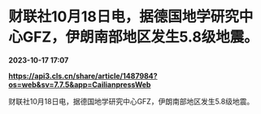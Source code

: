 # 财联社10月18日电，据德国地学研究中心GFZ，伊朗南部地区发生5.8级地震。

**2023-10-17 17:07**

**https://api3.cls.cn/share/article/1487984?os=web&sv=7.7.5&app=CailianpressWeb**

财联社10月18日电，据德国地学研究中心GFZ，伊朗南部地区发生5.8级地震。